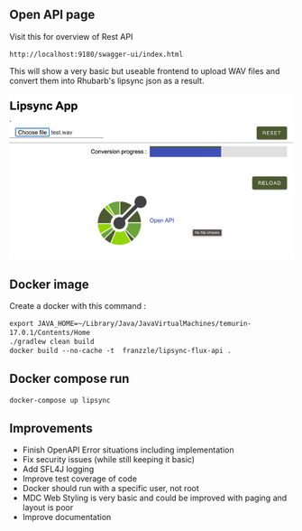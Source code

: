 
## Open API page

Visit this for overview of Rest API
```
http://localhost:9180/swagger-ui/index.html
```

This will show a very basic but useable frontend to upload WAV files and convert them into Rhubarb's lipsync json as a result. 

![webinterface.png](images%2Fwebinterface.png)

## Docker image

Create a docker with this command :

```
export JAVA_HOME=~/Library/Java/JavaVirtualMachines/temurin-17.0.1/Contents/Home 
./gradlew clean build
docker build --no-cache -t  franzzle/lipsync-flux-api .
```

## Docker compose run

```
docker-compose up lipsync
```

## Improvements

 * Finish OpenAPI Error situations including implementation
 * Fix security issues (while still keeping it basic)
 * Add SFL4J logging
 * Improve test coverage of code
 * Docker should run with a specific user, not root
 * MDC Web Styling is very basic and could be improved with paging and layout is poor 
 * Improve documentation